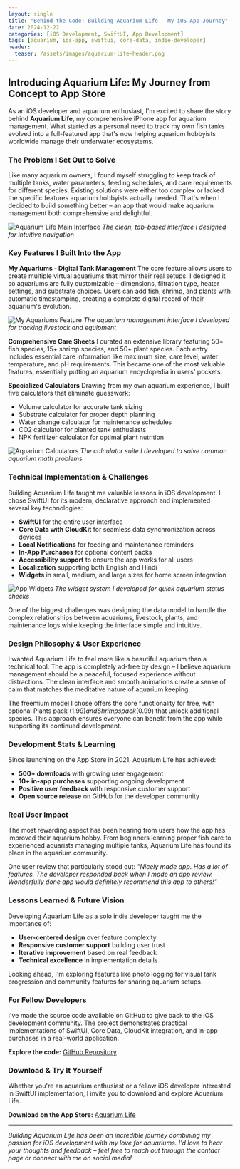 ```yaml
---
layout: single
title: "Behind the Code: Building Aquarium Life - My iOS App Journey"
date: 2024-12-22
categories: [iOS Development, SwiftUI, App Development]
tags: [aquarium, ios-app, swiftui, core-data, indie-developer]
header:
  teaser: /assets/images/aquarium-life-header.png
---
```


## Introducing Aquarium Life: My Journey from Concept to App Store

As an iOS developer and aquarium enthusiast, I'm excited to share the story behind **Aquarium Life**, my comprehensive iPhone app for aquarium management. What started as a personal need to track my own fish tanks evolved into a full-featured app that's now helping aquarium hobbyists worldwide manage their underwater ecosystems.

### The Problem I Set Out to Solve

Like many aquarium owners, I found myself struggling to keep track of multiple tanks, water parameters, feeding schedules, and care requirements for different species. Existing solutions were either too complex or lacked the specific features aquarium hobbyists actually needed. That's when I decided to build something better – an app that would make aquarium management both comprehensive and delightful.

![Aquarium Life Main Interface](/assets/images/aquarium-life-main.png)
*The clean, tab-based interface I designed for intuitive navigation*

### Key Features I Built Into the App

**My Aquariums - Digital Tank Management**
The core feature allows users to create multiple virtual aquariums that mirror their real setups. I designed it so aquariums are fully customizable – dimensions, filtration type, heater settings, and substrate choices. Users can add fish, shrimp, and plants with automatic timestamping, creating a complete digital record of their aquarium's evolution.

![My Aquariums Feature](/assets/images/aquarium-management.gif)
*The aquarium management interface I developed for tracking livestock and equipment*

**Comprehensive Care Sheets**
I curated an extensive library featuring 50+ fish species, 15+ shrimp species, and 50+ plant species. Each entry includes essential care information like maximum size, care level, water temperature, and pH requirements. This became one of the most valuable features, essentially putting an aquarium encyclopedia in users' pockets.

**Specialized Calculators**
Drawing from my own aquarium experience, I built five calculators that eliminate guesswork:
- Volume calculator for accurate tank sizing
- Substrate calculator for proper depth planning  
- Water change calculator for maintenance schedules
- CO2 calculator for planted tank enthusiasts
- NPK fertilizer calculator for optimal plant nutrition

![Aquarium Calculators](/assets/images/calculators-demo.gif)
*The calculator suite I developed to solve common aquarium math problems*

### Technical Implementation & Challenges

Building Aquarium Life taught me valuable lessons in iOS development. I chose SwiftUI for its modern, declarative approach and implemented several key technologies:

- **SwiftUI** for the entire user interface
- **Core Data with CloudKit** for seamless data synchronization across devices
- **Local Notifications** for feeding and maintenance reminders
- **In-App Purchases** for optional content packs
- **Accessibility support** to ensure the app works for all users
- **Localization** supporting both English and Hindi
- **Widgets** in small, medium, and large sizes for home screen integration

![App Widgets](/assets/images/aquarium-widgets.gif)
*The widget system I developed for quick aquarium status checks*

One of the biggest challenges was designing the data model to handle the complex relationships between aquariums, livestock, plants, and maintenance logs while keeping the interface simple and intuitive.

### Design Philosophy & User Experience

I wanted Aquarium Life to feel more like a beautiful aquarium than a technical tool. The app is completely ad-free by design – I believe aquarium management should be a peaceful, focused experience without distractions. The clean interface and smooth animations create a sense of calm that matches the meditative nature of aquarium keeping.

The freemium model I chose offers the core functionality for free, with optional Plants pack ($1.99) and Shrimps pack ($0.99) that unlock additional species. This approach ensures everyone can benefit from the app while supporting its continued development.

### Development Stats & Learning

Since launching on the App Store in 2021, Aquarium Life has achieved:
- **500+ downloads** with growing user engagement
- **10+ in-app purchases** supporting ongoing development
- **Positive user feedback** with responsive customer support
- **Open source release** on GitHub for the developer community

### Real User Impact

The most rewarding aspect has been hearing from users how the app has improved their aquarium hobby. From beginners learning proper fish care to experienced aquarists managing multiple tanks, Aquarium Life has found its place in the aquarium community.

One user review that particularly stood out: *"Nicely made app. Has a lot of features. The developer responded back when I made an app review. Wonderfully done app would definitely recommend this app to others!"*

### Lessons Learned & Future Vision

Developing Aquarium Life as a solo indie developer taught me the importance of:
- **User-centered design** over feature complexity
- **Responsive customer support** building user trust
- **Iterative improvement** based on real feedback
- **Technical excellence** in implementation details

Looking ahead, I'm exploring features like photo logging for visual tank progression and community features for sharing aquarium setups.

### For Fellow Developers

I've made the source code available on GitHub to give back to the iOS development community. The project demonstrates practical implementations of SwiftUI, Core Data, CloudKit integration, and in-app purchases in a real-world application.

**Explore the code:** [GitHub Repository](https://github.com/sahilsatralkar/Aquarium-life)

### Download & Try It Yourself

Whether you're an aquarium enthusiast or a fellow iOS developer interested in SwiftUI implementation, I invite you to download and explore Aquarium Life.

**Download on the App Store:** [Aquarium Life](https://apps.apple.com/us/app/aquarium-life/id1551311809)

---

*Building Aquarium Life has been an incredible journey combining my passion for iOS development with my love for aquariums. I'd love to hear your thoughts and feedback – feel free to reach out through the contact page or connect with me on social media!*
